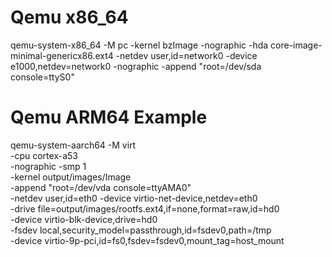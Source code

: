 #  Qemu x86_64

qemu-system-x86_64 -M pc -kernel bzImage -nographic -hda core-image-minimal-genericx86.ext4 -netdev user,id=network0 -device e1000,netdev=network0 -nographic -append "root=/dev/sda console=ttyS0" 

#  Qemu ARM64 Example

qemu-system-aarch64 -M virt \
-cpu cortex-a53 \
-nographic -smp 1 \
-kernel output/images/Image \
-append "root=/dev/vda console=ttyAMA0" \
-netdev user,id=eth0 -device virtio-net-device,netdev=eth0 \
-drive file=output/images/rootfs.ext4,if=none,format=raw,id=hd0 \
-device virtio-blk-device,drive=hd0 \
-fsdev local,security_model=passthrough,id=fsdev0,path=/tmp \
-device virtio-9p-pci,id=fs0,fsdev=fsdev0,mount_tag=host_mount
